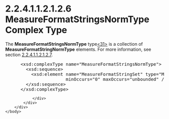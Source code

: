 <html dir="LTR" xmlns:mshelp="http://msdn.microsoft.com/mshelp" xmlns:ddue="http://ddue.schemas.microsoft.com/authoring/2003/5" xmlns:xlink="http://www.w3.org/1999/xlink" xmlns:tool="http://www.microsoft.com/tooltip">
    <head>
        <meta http-equiv="Content-Type" content="text/html; CHARSET=utf-8"></meta>
        <meta name="save" content="history"></meta>
        <title>2.2.4.1.1.2.1.2.6 MeasureFormatStringsNormType Complex Type</title>
        <xml>
            <mshelp:toctitle title="2.2.4.1.1.2.1.2.6 MeasureFormatStringsNormType Complex Type"></mshelp:toctitle>
            <mshelp:rltitle title="[MS-SSAS]: MeasureFormatStringsNormType Complex Type"></mshelp:rltitle>
            <mshelp:keyword index="A" term="68ea8067-635e-458e-b5a7-57040e05ecbf"></mshelp:keyword>
            <mshelp:attr name="DCSext.ContentType" value="open specification"></mshelp:attr>
            <mshelp:attr name="AssetID" value="68ea8067-635e-458e-b5a7-57040e05ecbf"></mshelp:attr>
            <mshelp:attr name="TopicType" value="kbRef"></mshelp:attr>
            <mshelp:attr name="DCSext.Title" value="[MS-SSAS]: MeasureFormatStringsNormType Complex Type" />
        </xml>
    </head>
    <body>
        <div id="header">
            <h1 class="heading">2.2.4.1.1.2.1.2.6 MeasureFormatStringsNormType Complex Type</h1>
        </div>
        <div id="mainSection">
            <div id="mainBody">
                <div id="allHistory" class="saveHistory"></div>
                <div id="sectionSection0" class="section" name="collapseableSection">
                    

<p>The <b>MeasureFormatStringsNormType</b> type<a id="Appendix_A_Target_31"></a><a href="b9ac4859-2662-44ca-b131-9addd8b953dc.html#Appendix_A_31" aria-label="Product behavior note 31">&lt;31&gt;</a> is a collection of <b>MeasureFormatStringNormType</b>
elements. For more information, see section <a href="ca62c9ae-5c75-410e-8eb9-4e8c2ad25ee6.html">2.2.4.1.1.2.1.2.7</a>.</p>

<dl>
<dd>
<div><pre> &lt;xsd:complexType name=&quot;MeasureFormatStringsNormType&quot;&gt;
   &lt;xsd:sequence&gt;
     &lt;xsd:element name=&quot;MeasureFormatStringSet&quot; type=&quot;MeasureFormatStringNormType&quot; 
                  minOccurs=&quot;0&quot; maxOccurs=&quot;unbounded&quot; /&gt;
   &lt;/xsd:sequence&gt;
 &lt;/xsd:complexType&gt;
</pre></div>
</dd></dl>


                </div>
            </div>
        </div>
    </body>
</html>